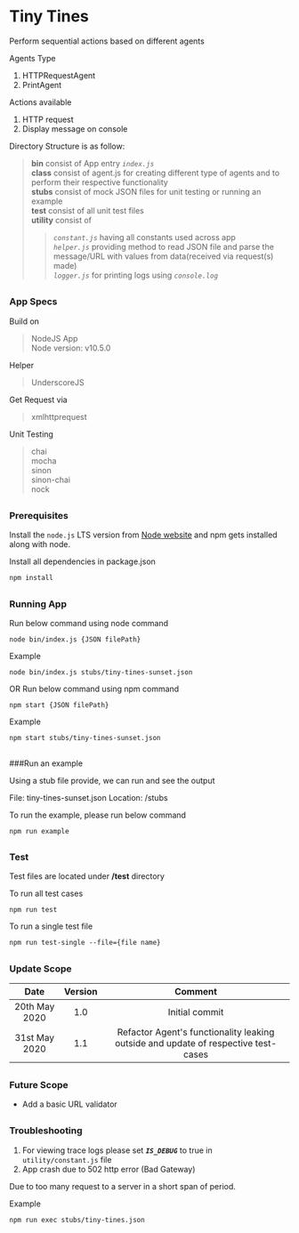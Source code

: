 # Tiny Tines

Perform sequential actions based on different agents

Agents Type
1. HTTPRequestAgent 
2. PrintAgent

Actions available
1. HTTP request
2. Display message on console

Directory Structure is as follow:

> **bin** consist of App entry _`index.js`_ <br>
**class** consist of agent.js for creating different type of agents and to perform their respective functionality <br>
**stubs** consist of mock JSON files for unit testing or running an example <br>
**test** consist of all unit test files <br>
**utility** consist of 
>> _`constant.js`_ having all constants used across app <br>
_`helper.js`_ providing method to read JSON file and parse the message/URL with values from data(received via request(s) made) <br>
_`logger.js`_ for printing logs using _`console.log`_ 

##
### App Specs

Build on
> NodeJS App <br>
Node version: v10.5.0

Helper
> UnderscoreJS 

Get Request via
> xmlhttprequest

Unit Testing
> chai <br>
mocha <br>
sinon <br>
sinon-chai <br>
nock

##
### Prerequisites
Install the `node.js` LTS version from [Node website](https://nodejs.org/en/) and npm gets installed along with node.

Install all dependencies in package.json

```
npm install
```

##
### Running App

Run below command using node command

```
node bin/index.js {JSON filePath}
```

Example

```
node bin/index.js stubs/tiny-tines-sunset.json
```

OR Run below command using npm command
 
```
npm start {JSON filePath}
```

Example

```
npm start stubs/tiny-tines-sunset.json
```
 
##
###Run an example

Using a stub file provide, we can run and see the output

File: tiny-tines-sunset.json
Location: /stubs

To run the example, please run below command
```
npm run example
```

##
### Test

Test files are located under **/test** directory

To run all test cases
  
```
npm run test
```

To run a single test file

```
npm run test-single --file={file name}
```

##
### Update Scope

| Date | Version  | Comment  |
| :---:   | :-: | :-: |
| 20th May 2020 | 1.0 | Initial commit |
| 31st May 2020 | 1.1 | Refactor Agent's functionality leaking outside and update of respective test-cases |

##
### Future Scope

* Add a basic URL validator

##
### Troubleshooting
1. For viewing trace logs please set **_`IS_DEBUG`_** to true in `utility/constant.js` file
1. App crash due to 502 http error (Bad Gateway)

Due to too many request to a server in a short span of period.

Example
```
npm run exec stubs/tiny-tines.json
```


